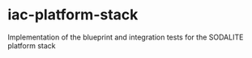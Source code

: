 # iac-platform-stack
Implementation of the blueprint and integration tests for the SODALITE platform stack
